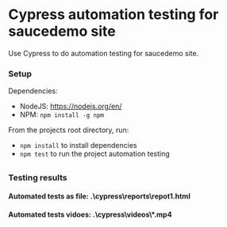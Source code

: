 # Cypress automation testing for saucedemo site

Use Cypress to do automation testing for saucedemo site.

### Setup

Dependencies:
- NodeJS: https://nodejs.org/en/
- NPM: `npm install -g npm`

From the projects root directory, run:
- `npm install` to install dependencies
- `npm test` to run the project automation testing

##

### Testing results

#### Automated tests as file: .\cypress\reports\repot1.html

#### Automated tests vidoes: .\cypress\videos\\*.mp4